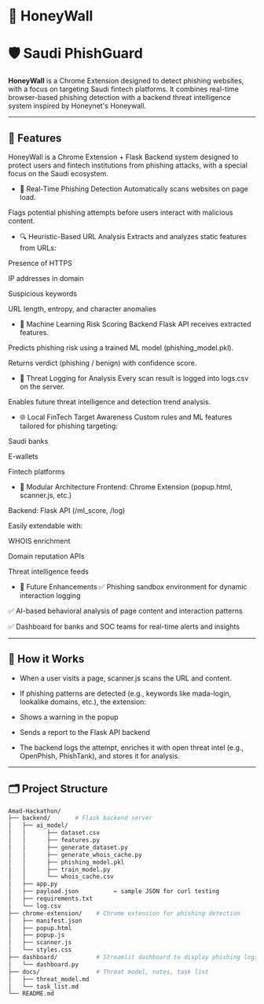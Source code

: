 # 🍯 HoneyWall
# 🛡️ Saudi PhishGuard

**HoneyWall** is a Chrome Extension designed to detect phishing websites, with a focus on targeting Saudi fintech platforms. It combines real-time browser-based phishing detection with a backend threat intelligence system inspired by Honeynet's Honeywall.

---

## 🚀 Features
HoneyWall is a Chrome Extension + Flask Backend system designed to protect users and fintech institutions from phishing attacks, with a special focus on the Saudi ecosystem.

- 🧠 Real-Time Phishing Detection
Automatically scans websites on page load.

Flags potential phishing attempts before users interact with malicious content.

- 🔍 Heuristic-Based URL Analysis
Extracts and analyzes static features from URLs:

Presence of HTTPS

IP addresses in domain

Suspicious keywords

URL length, entropy, and character anomalies

- 🤖 Machine Learning Risk Scoring
Backend Flask API receives extracted features.

Predicts phishing risk using a trained ML model (phishing_model.pkl).

Returns verdict (phishing / benign) with confidence score.

- 📡 Threat Logging for Analysis
Every scan result is logged into logs.csv on the server.

Enables future threat intelligence and detection trend analysis.

- 🌐 Local FinTech Target Awareness
Custom rules and ML features tailored for phishing targeting:

Saudi banks

E-wallets

Fintech platforms

- 🧱 Modular Architecture
Frontend: Chrome Extension (popup.html, scanner.js, etc.)

Backend: Flask API (/ml_score, /log)

Easily extendable with:

WHOIS enrichment

Domain reputation APIs

Threat intelligence feeds

- 🔬 Future Enhancements
✅ Phishing sandbox environment for dynamic interaction logging

✅ AI-based behavioral analysis of page content and interaction patterns

✅ Dashboard for banks and SOC teams for real-time alerts and insights

---
## 🧪 How it Works
- When a user visits a page, scanner.js scans the URL and content.

- If phishing patterns are detected (e.g., keywords like mada-login, lookalike domains, etc.), the extension:

- Shows a warning in the popup

- Sends a report to the Flask API backend

- The backend logs the attempt, enriches it with open threat intel (e.g., OpenPhish, PhishTank), and stores it for analysis.




---
## 🗂️ Project Structure

```bash
Amad-Hackathon/
├── backend/       # Flask backend server 
│   ├── ai_model/
│   │      ├── dataset.csv
│   │      ├── features.py
│   │      ├── generate_dataset.py
│   │      ├── generate_whois_cache.py
│   │      ├── phishing_model.pkl
│   │      ├── train_model.py
│   │      └── whois_cache.csv
│   ├── app.py
│   ├── payload.json          ← sample JSON for curl testing
│   ├── requirements.txt     
│   └── log.csv
├── chrome-extension/    # Chrome extension for phishing detection
│   ├── manifest.json
│   ├── popup.html
│   ├── popup.js
│   ├── scanner.js
│   └── styles.css
├── dashboard/           # Streamlit dashboard to display phishing logs
│   └── dashboard.py
├── docs/                # Threat model, notes, task list
│   ├── threat_model.md
│   └── task_list.md
└── README.md
